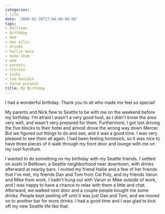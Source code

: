 ```yaml
---
categories:
- life
date: '2009-02-28T17:04:00-08:00'
tags:
- belltown
- birthday
- dad
- dan ellis
- drinks
- hallie mass
- mike shim
- mom
- parents
- stories
- sushi
- tom bouldin
- varun puranik
title: My Birthday
---
```


I had a wonderful birthday. Thank you to all who made me feel so special!

My parents and Nick flew to Seattle to be with me on the weekend before my birthday. I'm afraid I wasn't a very good host, as I didn't know the area very well, and wasn't very prepared for them. Furthermore, I got lost driving the five blocks to their hotel and almost drove the wrong way down Mercer. But we figured out things to do and see, and it was a good time. I was very pleased to see them all again. I had been feeling homesick, so it was nice to have three pieces of it walk through my front door and lounge with me on my cool furniture.

I wanted to do something on my birthday with my Seattle friends. I settled on sushi in Belltown, a Seattle neighborhood near downtown, with drinks afterward at nearby bars. I invited my friend Hallie and a few of her friends that I've met, my friends Dan and Tom from Cal Poly, and my friends Varun and Mike from work. I hadn't hung out with Varun or Mike outside of work, and I was happy to have a chance to relax with them a little and chat. Afterward, we walked next door and a couple people bought me some drinks. People kept peeling off until it was just Dan and Tom, and we moved on to another bar for more drinks. I had a good time and I was glad to kick off my new Seattle life like that.
